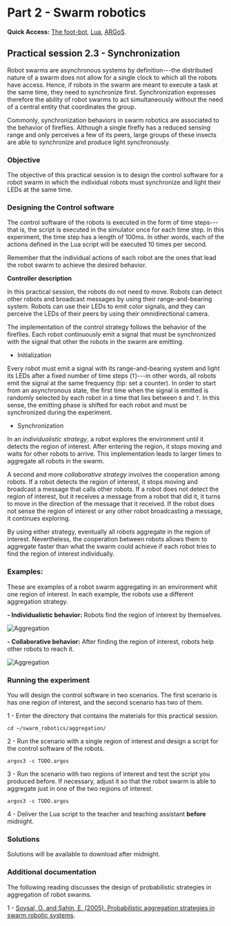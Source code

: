 # Part 2 - Swarm robotics

**Quick Access:** [The foot-bot](https://dgarzonramos.github.io/robotics/fbot), [Lua](https://dgarzonramos.github.io/robotics/lua), [ARGoS](https://dgarzonramos.github.io/robotics/argos).

## Practical session 2.3 - Synchronization

Robot swarms are asynchronous systems by definition---the distributed nature of a swarm does not allow for a single clock to which all the robots have access. Hence, if robots in the swarm are meant to execute a task at the same time, they need to synchronize first. Synchronization expresses therefore the ability of robot swarms to act simultaneously without the need of a central entity that coordinates the group.

Commonly, synchronization behaviors in swarm robotics are associated to the behavior of fireflies. Although a single firefly has a reduced sensing range and only perceives a few of its peers, large groups of these insects are able to synchronize and produce light synchronously.

### Objective

The objective of this practical session is to design the control software for a robot swarm in which the individual robots must synchronize and light their LEDs at the same time.

### Designing the Control software

The control software of the robots is executed in the form of time steps---that is, the script is executed in the simulator once for each time step. In this experiment, the time step has a length of 100ms. In other words, each of the actions defined in the Lua script will be executed 10 times per second.

Remember that the individual actions of each robot are the ones that lead the robot swarm to achieve the desired behavior.

**Controller description**

In this practical session, the robots do not need to move. Robots can detect other robots and broadcast messages by using their range-and-bearing system. Robots can use their LEDs to emit color signals, and they can perceive the LEDs of their peers by using their omnidirectional camera.

The implementation of the control strategy follows the behavior of the fireflies. Each robot continuously emit a signal that must be synchronized with the signal that other the robots in the swarm are emitting.

- Initialization

Every robot must emit a signal with its range-and-bearing system and light its LEDs after a fixed number of time steps (`T`)---in other words, all robots emit the signal at the same frequency (tip: set a counter). In order to start from an asynchronous state, the first time when the signal is emitted is randomly selected by each robot in a time that lies between `0` and `T`. In this sense, the emitting phase is shifted for each robot and must be synchronized during the experiment.

- Synchronization

In an _individualistic strategy_, a robot explores the environment until it detects the region of interest. After entering the region, it stops moving and waits for other robots to arrive. This implementation leads to larger times to aggregate all robots in the swarm.

A second and more _collaborative strategy_ involves the cooperation among robots. If a robot detects the region of interest, it stops moving and broadcast a message that calls other robots. If a robot does not detect the region of interest, but it receives a message from a robot that did it, it turns to move in the direction of the message that it received. If the robot does not sense the region of interest or any other robot broadcasting a message, it continues exploring.

By using either strategy, eventually all robots aggregate in the region of interest. Nevertheless, the cooperation between robots allows them to aggregate faster than what the swarm could achieve if each robot tries to find the region of interest individually.

### Examples:

These are examples of a robot swarm aggregating in an environment whit one region of interest. In each example, the robots use a different aggregation strategy.

**- Individualistic behavior:** Robots find the region of interest by themselves.

![Aggregation](https://dgarzonramos.github.io/robotics/assets/img/swarm.gif)

**- Collaborative behavior:** After finding the region of interest, robots help other robots to reach it.

![Aggregation](https://dgarzonramos.github.io/robotics/assets/img/swarm.gif)

### Running the experiment

You will design the control software in two scenarios. The first scenario is has one region of interest, and the second scenario has two of them.

1 - Enter the directory that contains the materials for this practical session.
```
cd ~/swarm_robotics/aggregation/
```
2 -  Run the scenario with a single region of interest and design a script for the control software of the robots.
```
argos3 -c TODO.argos
```
3 -  Run the scenario with two regions of interest and test the script you produced before. If necessary, adjust it so that the robot swarm is able to aggregate just in one of the two regions of interest.
```
argos3 -c TODO.argos
```
4 -  Deliver the Lua script to the teacher and teaching assistant **before** midnight.

### Solutions

Solutions will be available to download after midnight.

[//]: # (Link to solution 1 in google drive)
[//]: # (Link to solution 2 in google drive)

### Additional documentation

The following reading discusses the design of probabilistic strategies in aggregation of robot swarms.

1 - [Soysal, O. and Şahin, E. (2005). Probabilistic aggregation strategies in swarm robotic systems](https://doi.org/10.1109/SIS.2005.1501639).
